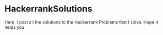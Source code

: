 # HackerrankSolutions
Here, I post all the solutions to the Hackerrank Problems that I solve. Hope it helps you
